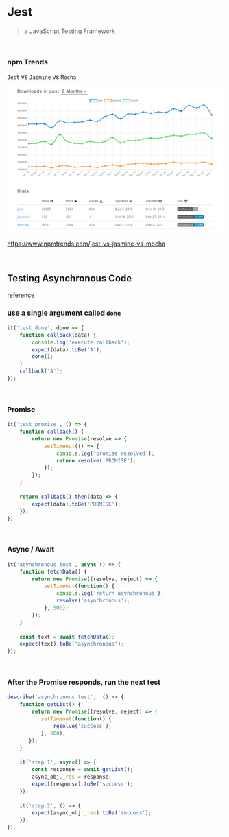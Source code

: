 # Jest

> a JavaScript Testing Framework

<br />

### npm Trends

`Jest` vs `Jasmine` vs `Mocha`

![testing_framework](https://github.com/krmfla/research-lab/blob/master/images/testing_framework.png)

https://www.npmtrends.com/jest-vs-jasmine-vs-mocha

<br />

## Testing Asynchronous Code

[reference](https://jestjs.io/docs/zh-Hans/asynchronous)

### use a single argument called `done`

```js
it('test done', done => {
    function callback(data) {
        console.log('execute callback');
        expect(data).toBe('A');
        done();
    }
    callback('A');
});
```
<br />

### Promise

```js
it('test promise', () => {
    function callback() {
        return new Promise(resolve => {
            setTimeout(() => {
                console.log('promise resolved');
                return resolve('PROMISE');
            });
        });
    }

    return callback().then(data => {
        expect(data).toBe('PROMISE');
    });
})
```

<br />

### Async / Await

```js
it('asynchronous test', async () => {
    function fetchData() {
        return new Promise((resolve, reject) => {
            setTimeout(function() {
                console.log('return asynchronous');
                resolve('asynchronous');
            }, 500);
        });
    }

    const text = await fetchData();
    expect(text).toBe('asynchronous');
});
```

<br />

### After the Promise responds, run the next test

```js
describe('asynchronous test',  () => {
    function getList() {
        return new Promise((resolve, reject) => {
           setTimeout(function() {
               resolve('success');
           }, 600);
       });
    }

    it('step 1', async() => {
        const response = await getList();
        async_obj._res = response;
        expect(response).toBe('success');
    });

    it('step 2', () => {
        expect(async_obj._res).toBe('success');
    });
});
```
